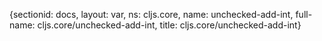 {sectionid: docs, layout: var, ns: cljs.core, name: unchecked-add-int, full-name: cljs.core/unchecked-add-int,
  title: cljs.core/unchecked-add-int}

